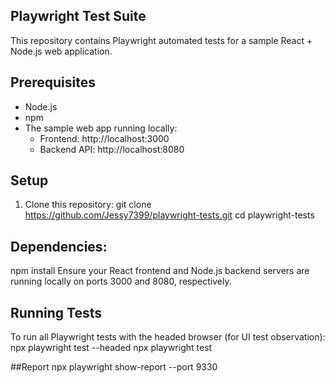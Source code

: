 ## Playwright Test Suite

This repository contains Playwright automated tests for a sample React + Node.js web application.

## Prerequisites

- Node.js
- npm
- The sample web app running locally:
  - Frontend: http://localhost:3000
  - Backend API: http://localhost:8080

## Setup

1. Clone this repository:
   git clone https://github.com/Jessy7399/playwright-tests.git
   cd playwright-tests
## Dependencies:
npm install
Ensure your React frontend and Node.js backend servers are running locally on ports 3000 and 8080, respectively.

## Running Tests
To run all Playwright tests with the headed browser (for UI test observation):
npx playwright test --headed
npx playwright test

##Report
npx playwright show-report --port 9330
